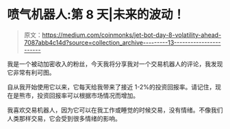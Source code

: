 # 喷气机器人:第 8 天|未来的波动！

> 原文：<https://medium.com/coinmonks/jet-bot-day-8-volatility-ahead-7087abb4c14d?source=collection_archive---------13----------------------->

我是一个被动加密收入的粉丝，今天我将分享我对一个交易机器人的评论，我发现它非常有利可图。

自从我开始使用它以来，它每天给我带来了接近 1-2%的投资回报率。请记住，现在是熊市，投资回报率可以根据市场情况而增加。

我喜欢交易机器人，因为它可以在我工作或睡觉的时候交易，没有情绪。不像我们人类那样交易，它会受到很多情绪的影响。